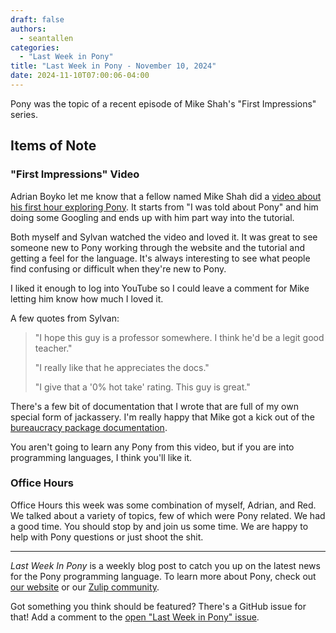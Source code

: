 ```yaml
---
draft: false
authors:
  - seantallen
categories:
  - "Last Week in Pony"
title: "Last Week in Pony - November 10, 2024"
date: 2024-11-10T07:00:06-04:00
---
```


Pony was the topic of a recent episode of Mike Shah's "First Impressions" series.

<!-- more -->

## Items of Note

### "First Impressions" Video

Adrian Boyko let me know that a fellow named Mike Shah did a [video about his first hour exploring Pony](https://www.youtube.com/watch?v=LA9I6KiCIFA). It starts from "I was told about Pony" and him doing some Googling and ends up with him part way into the tutorial.

Both myself and Sylvan watched the video and loved it. It was great to see someone new to Pony working through the website and the tutorial and getting a feel for the language. It's always interesting to see what people find confusing or difficult when they're new to Pony.

I liked it enough to log into YouTube so I could leave a comment for Mike letting him know how much I loved it.

A few quotes from Sylvan:

> "I hope this guy is a professor somewhere. I think he'd be a legit good teacher."
>
> "I really like that he appreciates the docs."
>
> "I give that a '0% hot take' rating. This guy is great."

There's a few bit of documentation that I wrote that are full of my own special form of jackassery. I'm really happy that Mike got a kick out of the [bureaucracy package documentation](https://stdlib.ponylang.io/bureaucracy--index/).

You aren't going to learn any Pony from this video, but if you are into programming languages, I think you'll like it.

### Office Hours

Office Hours this week was some combination of myself, Adrian, and Red. We talked about a variety of topics, few of which were Pony related. We had a good time. You should stop by and join us some time. We are happy to help with Pony questions or just shoot the shit.

---

_Last Week In Pony_ is a weekly blog post to catch you up on the latest news for the Pony programming language. To learn more about Pony, check out [our website](https://ponylang.io) or our [Zulip community](https://ponylang.zulipchat.com).

Got something you think should be featured? There's a GitHub issue for that! Add a comment to the [open "Last Week in Pony" issue](https://github.com/ponylang/ponylang.github.io/issues?q=is%3Aissue+is%3Aopen+label%3Alast-week-in-pony).
